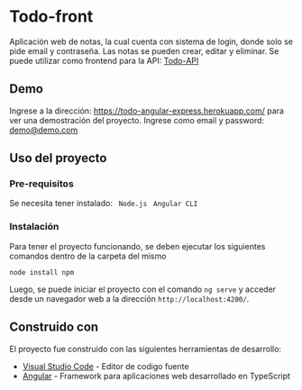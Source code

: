 # Todo-front

Aplicación web de notas, la cual cuenta con sistema de login, donde solo se pide email y contraseña. Las notas se pueden crear, editar y eliminar.
Se puede utilizar como frontend para la API: [Todo-API](https://github.com/DanGo95/todo-api)

## Demo

Ingrese a la dirección: https://todo-angular-express.herokuapp.com/ para ver una demostración del proyecto. Ingrese como email y password: demo@demo.com

## Uso del proyecto

### Pre-requisitos

Se necesita tener instalado:
``` Node.js``` 
``` Angular CLI``` 

### Instalación

Para tener el proyecto funcionando, se deben ejecutar los siguientes comandos dentro de la carpeta del mismo

```
node install npm
```

Luego, se puede iniciar el proyecto con el comando `ng serve` y acceder desde un navegador web a la dirección `http://localhost:4200/`.


## Construido con

El proyecto fue construido con las siguientes herramientas de desarrollo:

* [Visual Studio Code](https://code.visualstudio.com) - Editor de codigo fuente 
* [Angular](https://angular.io/) - Framework para aplicaciones web desarrollado en TypeScript